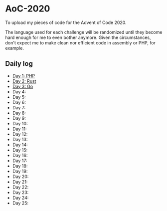 # AoC-2020
To upload my pieces of code for the Advent of Code 2020.

The language used for each challenge will be randomized until they become hard enough for me to even bother anymore. Given the circumstances, don't expect me to make clean nor efficient code in assembly or PHP, for example.

## Daily log

* [Day 1: PHP](day_01)
* [Day 2: Rust](day_02)
* [Day 3: Go](day_03)
* Day 4:
* Day 5:
* Day 6:
* Day 7:
* Day 8:
* Day 9:
* Day 10:
* Day 11:
* Day 12:
* Day 13:
* Day 14:
* Day 15:
* Day 16:
* Day 17:
* Day 18:
* Day 19:
* Day 20:
* Day 21:
* Day 22:
* Day 23:
* Day 24:
* Day 25:
